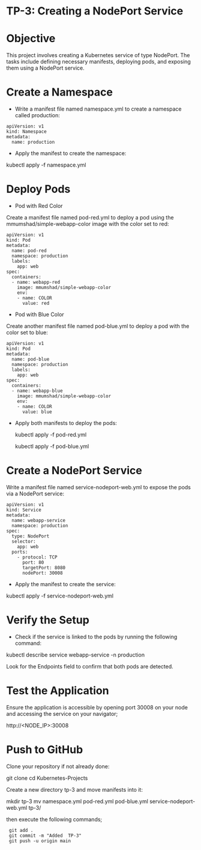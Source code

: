 # TP-3: Creating a NodePort Service
# Objective

This project involves creating a Kubernetes service of type NodePort. The tasks include defining necessary manifests, deploying pods, and exposing them using a NodePort service.

# Create a Namespace

- Write a manifest file named namespace.yml to create a namespace called production:

```
apiVersion: v1
kind: Namespace
metadata:
  name: production
```  

- Apply the manifest to create the namespace:

 kubectl apply -f namespace.yml

# Deploy Pods

   - Pod with Red Color

Create a manifest file named pod-red.yml to deploy a pod using the mmumshad/simple-webapp-color image with the color set to red:

```
apiVersion: v1
kind: Pod
metadata:
  name: pod-red
  namespace: production
  labels:
    app: web
spec:
  containers:
  - name: webapp-red
    image: mmumshad/simple-webapp-color
    env:
    - name: COLOR
      value: red
```      

   - Pod with Blue Color

Create another manifest file named pod-blue.yml to deploy a pod with the color set to blue:

```
apiVersion: v1
kind: Pod
metadata:
  name: pod-blue
  namespace: production
  labels:
    app: web
spec:
  containers:
  - name: webapp-blue
    image: mmumshad/simple-webapp-color
    env:
    - name: COLOR
      value: blue
```      

- Apply both manifests to deploy the pods:

     kubectl apply -f pod-red.yml
     
     kubectl apply -f pod-blue.yml

# Create a NodePort Service

Write a manifest file named service-nodeport-web.yml to expose the pods via a NodePort service:

```
apiVersion: v1
kind: Service
metadata:
  name: webapp-service
  namespace: production
spec:
  type: NodePort
  selector:
    app: web
  ports:
    - protocol: TCP
      port: 80
      targetPort: 8080
      nodePort: 30008
```      

- Apply the manifest to create the service:

kubectl apply -f service-nodeport-web.yml

# Verify the Setup

- Check if the service is linked to the pods by running the following command:

kubectl describe service webapp-service -n production

Look for the Endpoints field to confirm that both pods are detected.

# Test the Application

Ensure the application is accessible by opening port 30008 on your node and accessing the service on your navigator;

http://<NODE_IP>:30008

# Push to GitHub

Clone your repository if not already done:

git clone <your-github-repo>
cd Kubernetes-Projects

Create a new directory tp-3 and move manifests into it:

mkdir tp-3
mv namespace.yml pod-red.yml pod-blue.yml service-nodeport-web.yml tp-3/

then execute the following commands;
     
     git add .
     git commit -m "Added  TP-3"
     git push -u origin main   